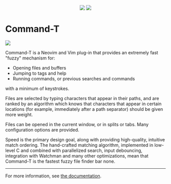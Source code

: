 <p align="center">
<img src="https://raw.githubusercontent.com/wincent/command-t/media/command-t-small.jpg" />
<img src="https://raw.githubusercontent.com/wincent/command-t/media/command-t-v6.gif" />
</p>

# Command-T

<a href="https://dotfyle.com/plugins/wincent/command-t">
  <img src="https://dotfyle.com/plugins/wincent/command-t/shield" />
</a>

Command-T is a Neovim and Vim plug-in that provides an extremely fast "fuzzy" mechanism for:

- Opening files and buffers
- Jumping to tags and help
- Running commands, or previous searches and commands

with a minimum of keystrokes.

Files are selected by typing characters that appear in their paths, and are ranked by an algorithm which knows that characters that appear in certain locations (for example, immediately after a path separator) should be given more weight.

Files can be opened in the current window, or in splits or tabs. Many configuration options are provided.

Speed is the primary design goal, along with providing high-quality, intuitive match ordering. The hand-crafted matching algorithm, implemented in low-level C and combined with parallelized search, input debouncing, integration with Watchman and many other optimizations, mean that Command-T is the fastest fuzzy file finder bar none.

---

For more information, see [the documentation](https://github.com/wincent/command-t/blob/main/doc/command-t.txt).
